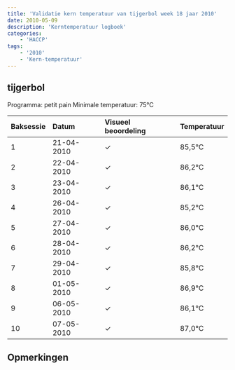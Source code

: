 ```yaml
---
title: 'Validatie kern temperatuur van tijgerbol week 18 jaar 2010'
date: 2010-05-09
description: 'Kerntemperatuur logboek'
categories:
    - 'HACCP'
tags:
    - '2010'
    - 'Kern-temperatuur'
---
```


## tijgerbol

Programma: petit pain
Minimale temperatuur: 75°C

| Baksessie | Datum | Visueel beoordeling | Temperatuur |
|:---|:---|:---|:---|
| 1 | 21-04-2010 | &check; | 85,5°C |
| 2 | 22-04-2010 | &check; | 86,2°C |
| 3 | 23-04-2010 | &check; | 86,1°C |
| 4 | 26-04-2010 | &check; | 85,2°C |
| 5 | 27-04-2010 | &check; | 86,0°C |
| 6 | 28-04-2010 | &check; | 86,2°C |
| 7 | 29-04-2010 | &check; | 85,8°C |
| 8 | 01-05-2010 | &check; | 86,9°C |
| 9 | 06-05-2010 | &check; | 86,1°C |
| 10 | 07-05-2010 | &check; | 87,0°C |

## Opmerkingen


